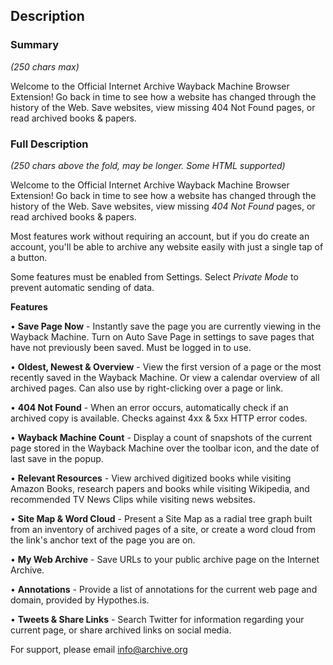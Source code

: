 ## Description

### Summary

*(250 chars max)*

Welcome to the Official Internet Archive Wayback Machine Browser Extension! Go back in time to see how a website has changed through the history of the Web. Save websites, view missing 404 Not Found pages, or read archived books & papers.


### Full Description

*(250 chars above the fold, may be longer. Some HTML supported)*

Welcome to the Official Internet Archive Wayback Machine Browser Extension! Go back in time to see how a website has changed through the history of the Web. Save websites, view missing *404 Not Found* pages, or read archived books & papers.

Most features work without requiring an account, but if you do create an account, you'll be able to archive any website easily with just a single tap of a button.

Some features must be enabled from Settings. Select *Private Mode* to prevent automatic sending of data.


**Features**

• **Save Page Now** - Instantly save the page you are currently viewing in the Wayback Machine. Turn on Auto Save Page in settings to save pages that have not previously been saved. Must be logged in to use.

• **Oldest, Newest & Overview** - View the first version of a page or the most recently saved in the Wayback Machine. Or view a calendar overview of all archived pages. Can also use by right-clicking over a page or link.

• **404 Not Found** - When an error occurs, automatically check if an archived copy is available. Checks against 4xx & 5xx HTTP error codes.

• **Wayback Machine Count** - Display a count of snapshots of the current page stored in the Wayback Machine over the toolbar icon, and the date of last save in the popup.

• **Relevant Resources** - View archived digitized books while visiting Amazon Books, research papers and books while visiting Wikipedia, and recommended TV News Clips while visiting news websites.

• **Site Map & Word Cloud** - Present a Site Map as a radial tree graph built from an inventory of archived pages of a site, or create a word cloud from the link's anchor text of the page you are on.

• **My Web Archive** - Save URLs to your public archive page on the Internet Archive.

• **Annotations** - Provide a list of annotations for the current web page and domain, provided by Hypothes.is.

• **Tweets & Share Links** - Search Twitter for information regarding your current page, or share archived links on social media.


For support, please email info@archive.org

